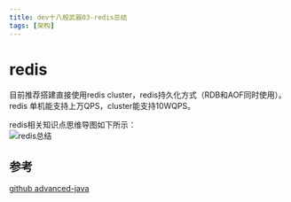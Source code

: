 ```yaml
---
title: dev十八般武器03-redis总结
tags: [架构]
---
```

# redis
目前推荐搭建直接使用redis cluster，redis持久化方式（RDB和AOF同时使用）。
redis 单机能支持上万QPS，cluster能支持10WQPS。  


redis相关知识点思维导图如下所示：   
 ![redis总结](/images/redis.svg)<br/>
 ## 参考
 [github advanced-java](https://github.com/doocs/advanced-java/blob/master/docs/high-concurrency/redis-single-thread-model.md)